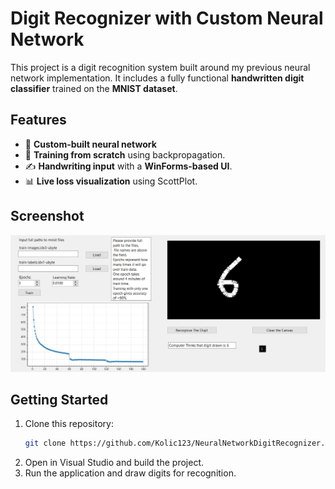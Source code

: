 # Digit Recognizer with Custom Neural Network

This project is a digit recognition system built around my previous neural network implementation. It includes a fully functional **handwritten digit classifier** trained on the **MNIST dataset**.

## Features
- 🧠 **Custom-built neural network** 
- 🔄 **Training from scratch** using backpropagation.
- ✍ **Handwriting input** with a **WinForms-based UI**.
- 📊 **Live loss visualization** using ScottPlot.

## Screenshot
![Digit Recognizer UI](Example.jpg)

## Getting Started
1. Clone this repository:
   ```sh
   git clone https://github.com/Kolic123/NeuralNetworkDigitRecognizer.git

2. Open in Visual Studio and build the project.
3. Run the application and draw digits for recognition.
